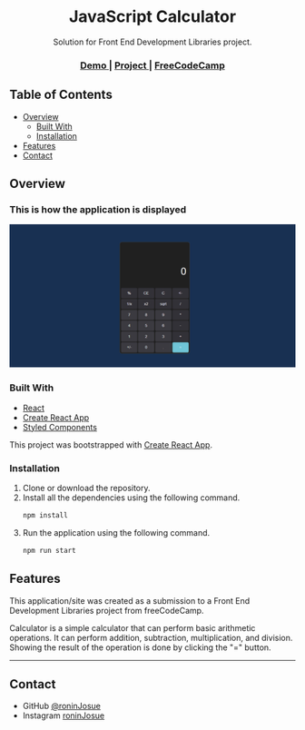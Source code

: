 <!-- Please update value in the {}  -->

<h1 align="center">JavaScript Calculator</h1>

<div align="center">
   Solution for Front End Development Libraries project.
</div>

<div align="center">
  <h3>
    <a href="https://fcc-calculator-rc.netlify.app/">
      Demo
    </a>
    <span> | </span>
    <a href="https://www.freecodecamp.org/learn/front-end-development-libraries/front-end-development-libraries-projects/build-a-javascript-calculator">
      Project
    </a>
    <span> | </span>
    <a href="https://github.com/roninJosue/freecodecamp/tree/main/FrontEndDevelopmentLibraries/Projects/Calculator">
      FreeCodeCamp
    </a>
  </h3>
</div>

<!-- TABLE OF CONTENTS -->

## Table of Contents

- [Overview](#overview)
    - [Built With](#built-with)
    - [Installation](#installation)
- [Features](#features)
- [Contact](#contact)

<!-- OVERVIEW -->

## Overview

### This is how the application is displayed 

![screenshot](https://github.com/roninJosue/freecodecamp/blob/main/FrontEndDevelopmentLibraries/Projects/Calculator/calculator-app.jpg?raw=true)
<br/>
### Built With

- [React](https://reactjs.org/)
- [Create React App](https://create-react-app.dev/)
- [Styled Components](https://styled-components.com/)

This project was bootstrapped with [Create React App](https://github.com/facebook/create-react-app).

### Installation

1. Clone or download the repository.
2. Install all the dependencies using the following command.
   ```bash
   npm install
   ```
3. Run the application using the following command.
   ```bash
   npm run start
   ```

## Features

This application/site was created as a submission to a Front End Development Libraries project from freeCodeCamp.

Calculator is a simple calculator that can perform basic arithmetic operations. It can perform addition, subtraction, multiplication, and division.
Showing the result of the operation is done by clicking the "=" button.

---

## Contact

- GitHub [@roninJosue](https://github.com/roninJosue)
- Instagram [roninJosue](https://www.instagram.com/roninjosue)